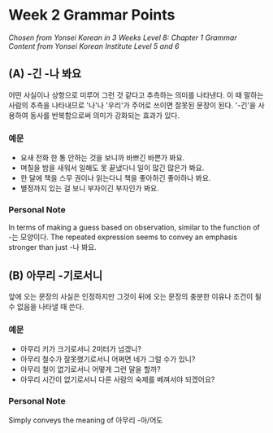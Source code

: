 # Week 2 Grammar Points
*Chosen from Yonsei Korean in 3 Weeks Level 8: Chapter 1 Grammar*  
*Content from Yonsei Korean Institute Level 5 and 6*

## (A) -긴 -나 봐요
어떤 사실이나 상항으로 미루어 그런 것 같다고 추측하는 의미를 나타낸다. 이 때 말하는 사람의 추측을 나타내므로 '나'나 '우리'가 주어로 쓰이면 잘못된 문장이 된다. '-긴'을 사용하여 동사를 반복함으로써 의미가 강화되는 효과가 있다.

### 예문
- 요새 전화 한 통 안하는 것을 보니까 바쁘긴 바쁜가 봐요.
- 며칠을 밤을 새워서 일해도 못 끝냈다니 일이 많긴 많은가 봐요.
- 한 달에 책을 스무 권이나 읽는다니 책을 좋아하긴 좋아하나 봐요.
- 별정까지 있는 걸 보니 부자이긴 부자인가 봐요.

### Personal Note
In terms of making a guess based on observation, similar to the function of -는 모양이다. The repeated expression seems to convey an emphasis stronger than just -나 봐요.


## (B) 아무리 -기로서니
앞에 오는 문장의 사실은 인정하지만 그것이 뒤에 오는 문장의 충분한 이유나 조건이 될 수 없음을 나타낼 때 쓴다.

### 예문
- 아무리 키가 크기로서니 2미터가 넘겠니?
- 아무리 철수가 잘못했기로서니 어쩌면 네가 그럴 수가 있니?
- 아무리 철이 없기로서니 어떻게 그런 말을 할까?
- 아무리 시간이 없기로서니 다른 사람의 숙제를 베껴서야 되겠어요?

### Personal Note
Simply conveys the meaning of 아무리 -아/어도
